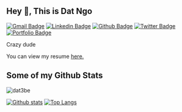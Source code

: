 ## Hey 👋, This is Dat Ngo
[![Gmail Badge](https://img.shields.io/badge/-dat3be@gmail.com-c14438?style=flat&logo=Gmail&logoColor=white&link=mailto:dat3be@gmail.com)](mailto:dat3be@gmail.com) 
[![Linkedin Badge](https://img.shields.io/badge/-datnpq-0072b1?style=flat&logo=Linkedin&logoColor=white&link=https://www.linkedin.com/in/datnpq/)](https://www.linkedin.com/in/datnpq/) [![Github Badge](https://img.shields.io/badge/-dat3be-grey?style=flat&logo=github&logoColor=white&link=https://github.com/dat3be/)](https://www.github.com/dat3be/) [![Twitter Badge](https://img.shields.io/badge/-dat3be-00acee?style=flat&logo=twitter&logoColor=white&link=https://twitter.com/dat3be/)](https://www.twitter.com/dat3be/) [![Portfolio Badge](https://img.shields.io/badge/portfolio-web-blue?style=flat&link=dat3be@github.io/)](dat3be@github.io/) <p align='left'>Crazy dude</p><p align='left'> You can view my resume <a href='https://www.google.com ' target=_blank><u>here</u>.</a></p>
## Some of my Github Stats
<p align=left> <img src=https://komarev.com/ghpvc/?username=dat3be alt=dat3be /> </p>

[![Github stats](https://github-readme-stats.vercel.app/api?username=dat3be&show_icons=true&include_all_commits=true)](https://github.com/dat3be/github-readme-stats)
[![Top Langs](https://github-readme-stats.vercel.app/api/top-langs/?username=dat3be&layout=compact)](https://github.com/dat3be/github-readme-stats)

